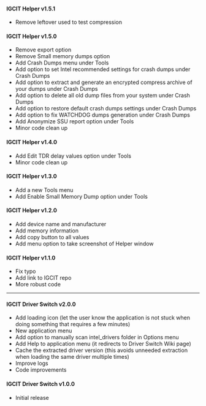 #### IGCIT Helper v1.5.1
* Remove leftover used to test compression

#### IGCIT Helper v1.5.0
* Remove export option
* Remove Small memory dumps option
* Add Crash Dumps menu under Tools
* Add option to set Intel recommended settings for crash dumps under Crash Dumps
* Add option to extract and generate an encrypted compress archive of your dumps under Crash Dumps
* Add option to delete all old dump files from your system under Crash Dumps
* Add option to restore default crash dumps settings under Crash Dumps
* Add option to fix WATCHDOG dumps generation under Crash Dumps
* Add Anonymize SSU report option under Tools
* Minor code clean up

#### IGCIT Helper v1.4.0
* Add Edit TDR delay values option under Tools
* Minor code clean up

#### IGCIT Helper v1.3.0
* Add a new Tools menu
* Add Enable Small Memory Dump option under Tools

#### IGCIT Helper v1.2.0
* Add device name and manufacturer
* Add memory information
* Add copy button to all values
* Add menu option to take screenshot of Helper window

#### IGCIT Helper v1.1.0
* Fix typo
* Add link to IGCIT repo
* More robust code

---

#### IGCIT Driver Switch v2.0.0
* Add loading icon (let the user know the application is not stuck when doing something that requires a few minutes)
* New application menu
* Add option to manually scan intel_drivers folder in Options menu
* Add Help to application menu (it redirects to Driver Switch Wiki page)
* Cache the extracted driver version (this avoids unneeded extraction when loading the same driver multiple times)
* Improve logs
* Code improvements

#### IGCIT Driver Switch v1.0.0
* Initial release
